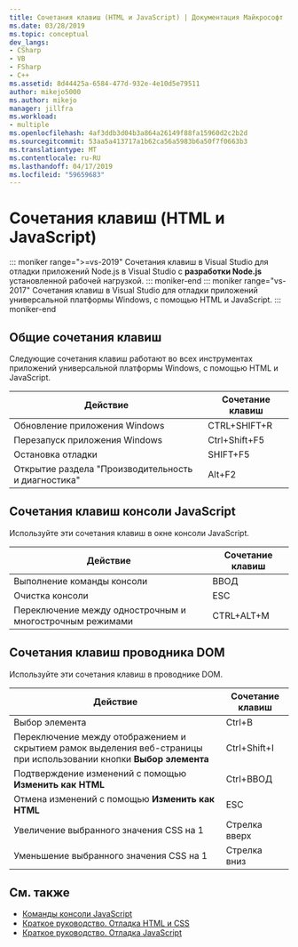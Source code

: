 ```yaml
---
title: Сочетания клавиш (HTML и JavaScript) | Документация Майкрософт
ms.date: 03/28/2019
ms.topic: conceptual
dev_langs:
- CSharp
- VB
- FSharp
- C++
ms.assetid: 8d44425a-6584-477d-932e-4e10d5e79511
author: mikejo5000
ms.author: mikejo
manager: jillfra
ms.workload:
- multiple
ms.openlocfilehash: 4af3ddb3d04b3a864a26149f88fa15960d2c2b2d
ms.sourcegitcommit: 53aa5a413717a1b62ca56a5983b6a50f7f0663b3
ms.translationtype: MT
ms.contentlocale: ru-RU
ms.lasthandoff: 04/17/2019
ms.locfileid: "59659683"
---
```

# <a name="keyboard-shortcuts-html-and-javascript"></a>Сочетания клавиш (HTML и JavaScript)

::: moniker range=">=vs-2019"
 Сочетания клавиш в Visual Studio для отладки приложений Node.js в Visual Studio с **разработки Node.js** установленной рабочей нагрузкой.
::: moniker-end
::: moniker range="vs-2017"
 Сочетания клавиш в Visual Studio для отладки приложений универсальной платформы Windows, с помощью HTML и JavaScript.
::: moniker-end

## <a name="general-shortcuts"></a>Общие сочетания клавиш

 Следующие сочетания клавиш работают во всех инструментах приложений универсальной платформы Windows, с помощью HTML и JavaScript.

|Действие|Сочетание клавиш|
|------------|--------------|
|Обновление приложения Windows|CTRL+SHIFT+R|
|Перезапуск приложения Windows|Ctrl+Shift+F5|
|Остановка отладки|SHIFT+F5|
|Открытие раздела "Производительность и диагностика"|Alt+F2|

## <a name="javascript-console-shortcuts"></a>Сочетания клавиш консоли JavaScript

 Используйте эти сочетания клавиш в окне консоли JavaScript.

|Действие|Сочетание клавиш|
|------------|--------------|
|Выполнение команды консоли|ВВОД|
|Очистка консоли|ESC|
|Переключение между однострочным и многострочным режимами|CTRL+ALT+M|

## <a name="dom-explorer-shortcuts"></a>Сочетания клавиш проводника DOM

 Используйте эти сочетания клавиш в проводнике DOM.

|Действие|Сочетание клавиш|
|------------|--------------|
|Выбор элемента|Ctrl+B|
|Переключение между отображением и скрытием рамок выделения веб-страницы при использовании кнопки **Выбор элемента**|Ctrl+Shift+I|
|Подтверждение изменений с помощью **Изменить как HTML**|Ctrl+ВВОД|
|Отмена изменений с помощью **Изменить как HTML**|ESC|
|Увеличение выбранного значения CSS на 1|Стрелка вверх|
|Уменьшение выбранного значения CSS на 1|Стрелка вниз|

## <a name="see-also"></a>См. также
- [Команды консоли JavaScript](../debugger/javascript-console-commands.md)
- [Краткое руководство. Отладка HTML и CSS](../debugger/quickstart-debug-html-and-css.md?view=vs-2017)
- [Краткое руководство. Отладка JavaScript](../debugger/quickstart-debug-javascript-using-the-console.md?view=vs-2017)
